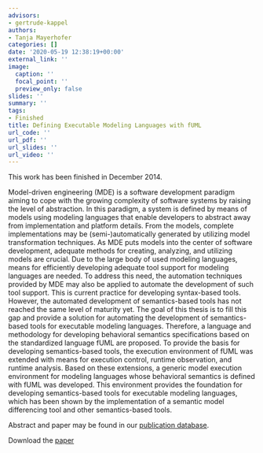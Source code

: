 ```yaml
---
advisors:
- gertrude-kappel
authors:
- Tanja Mayerhofer
categories: []
date: '2020-05-19 12:38:19+00:00'
external_link: ''
image:
  caption: ''
  focal_point: ''
  preview_only: false
slides: ''
summary: ''
tags:
- Finished
title: Defining Executable Modeling Languages with fUML
url_code: ''
url_pdf: ''
url_slides: ''
url_video: ''
---
```


This work has been finished in December 2014.

Model-driven engineering (MDE) is a software development paradigm aiming to cope with the growing complexity of software systems by raising the level of abstraction. In this paradigm, a system is defined by means of models using modeling languages that enable developers to abstract away from implementation and platform details. From the models, complete implementations may be (semi-)automatically generated by utilizing model transformation techniques. As MDE puts models into the center of software development, adequate methods for creating, analyzing, and utilizing models are crucial. Due to the large body of used modeling languages, means for efficiently developing adequate tool support for modeling languages are needed. To address this need, the automation techniques provided by MDE may also be applied to automate the development of such tool support. This is current practice for developing syntax-based tools. However, the automated development of semantics-based tools has not reached the same level of maturity yet. The goal of this thesis is to fill this gap and provide a solution for automating the development of semantics-based tools for executable modeling languages. Therefore, a language and methodology for developing behavioral semantics specifications based on the standardized language fUML are proposed. To provide the basis for developing semantics-based tools, the execution environment of fUML was extended with means for execution control, runtime observation, and runtime analysis. Based on these extensions, a generic model execution environment for modeling languages whose behavioral semantics is defined with fUML was developed. This environment provides the foundation for developing semantics-based tools for executable modeling languages, which has been shown by the implementation of a semantic model differencing tool and other semantics-based tools.

Abstract and paper may be found in our <a class="external" href="http://publik.tuwien.ac.at/showentry.php?ID=233990&amp;lang=2">publication database</a>.

 Download the [paper](https://www.big.tuwien.ac.at/app/uploads/2016/10/Mayerhofer_T.pdf)